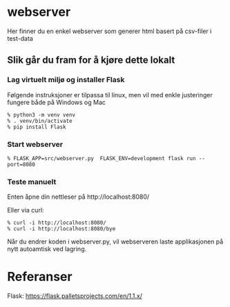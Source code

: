 # webserver

Her finner du en enkel webserver som generer html basert på csv-filer i test-data

## Slik går du fram for å kjøre dette lokalt

### Lag virtuelt miljø og installer Flask
Følgende instruksjoner er tilpassa til linux, men vil med enkle justeringer fungere både på Windows og Mac
```
% python3 -m venv venv
% . venv/bin/activate
% pip install Flask
```
### Start webserver
```
% FLASK_APP=src/webserver.py  FLASK_ENV=development flask run --port=8080
```

### Teste manuelt
Enten åpne din nettleser på http://localhost:8080/

Eller via curl:
```
% curl -i http://localhost:8080/
% curl -i http://localhost:8080/bye
```

Når du endrer koden i webserver.py, vil webserveren laste applikasjonen på nytt autoamtisk ved lagring.

# Referanser
Flask: https://flask.palletsprojects.com/en/1.1.x/
